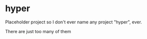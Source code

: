 # hyper

Placeholder project so I don't ever name any project "hyper", ever.

There are just too many of them
